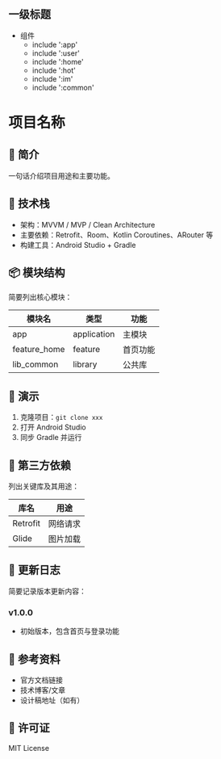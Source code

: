 ## 一级标题
- 组件
   - include ':app'
   - include ':user'
   - include ':home'
   - include ':hot'
   - include ':im'
   - include ':common'

# 项目名称

## 📌 简介
一句话介绍项目用途和主要功能。

## 🧩 技术栈
- 架构：MVVM / MVP / Clean Architecture
- 主要依赖：Retrofit、Room、Kotlin Coroutines、ARouter 等
- 构建工具：Android Studio + Gradle

## 📦 模块结构
简要列出核心模块：

| 模块名 | 类型 | 功能 |
|--------|------|------|
| app | application | 主模块 |
| feature_home | feature | 首页功能 |
| lib_common | library | 公共库 |

## 🚀 演示
1. 克隆项目：`git clone xxx`
2. 打开 Android Studio
3. 同步 Gradle 并运行

## 📎 第三方依赖
列出关键库及其用途：

| 库名 | 用途 |
|------|------|
| Retrofit | 网络请求 |
| Glide | 图片加载 |

## 📜 更新日志
简要记录版本更新内容：

### v1.0.0
- 初始版本，包含首页与登录功能

## 📎 参考资料
- 官方文档链接
- 技术博客/文章
- 设计稿地址（如有）

## 🔐 许可证
MIT License
